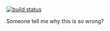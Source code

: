 [![build status](https://secure.travis-ci.org/sleeplessinc/failif.png)](http://travis-ci.org/sleeplessinc/failif)

Someone tell me why this is so wrong?

